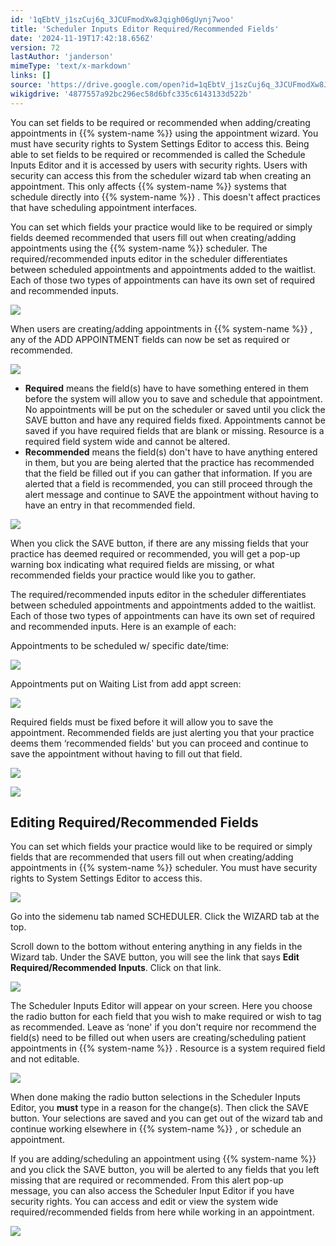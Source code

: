 ```yaml
---
id: '1qEbtV_j1szCuj6q_3JCUFmodXw8Jqigh06gUynj7woo'
title: 'Scheduler Inputs Editor Required/Recommended Fields'
date: '2024-11-19T17:42:18.656Z'
version: 72
lastAuthor: 'janderson'
mimeType: 'text/x-markdown'
links: []
source: 'https://drive.google.com/open?id=1qEbtV_j1szCuj6q_3JCUFmodXw8Jqigh06gUynj7woo'
wikigdrive: '4877557a92bc296ec58d6bfc335c6143133d522b'
---
```

You can set fields to be required or recommended when adding/creating appointments in {{% system-name %}} using the appointment wizard. You must have security rights to System Settings Editor to access this. Being able to set fields to be required or recommended is called the Schedule Inputs Editor and it is accessed by users with security rights. Users with security can access this from the scheduler wizard tab when creating an appointment. This only affects {{% system-name %}} systems that schedule directly into {{% system-name %}} . This doesn't affect practices that have scheduling appointment interfaces.

You can set which fields your practice would like to be required or simply fields deemed recommended that users fill out when creating/adding appointments using the {{% system-name %}} scheduler. The required/recommended inputs editor in the scheduler differentiates between scheduled appointments and appointments added to the waitlist. Each of those two types of appointments can have its own set of required and recommended inputs.

![](../scheduler-inputs-editor-required-recommended-fields.assets/0ebf748e2f4d44faaac0c954326e3766.png)

When users are creating/adding appointments in {{% system-name %}} , any of the ADD APPOINTMENT fields can now be set as required or recommended.

![](../scheduler-inputs-editor-required-recommended-fields.assets/57eded8e5b34290139a7da1afcecd385.png)

* <strong>Required</strong> means the field(s) have to have something entered in them before the system will allow you to save and schedule that appointment. No appointments will be put on the scheduler or saved until you click the SAVE button and have any required fields fixed. Appointments cannot be saved if you have required fields that are blank or missing. Resource is a required field system wide and cannot be altered.
* <strong>Recommended</strong> means the field(s) don't have to have anything entered in them, but you are being alerted that the practice has recommended that the field be filled out if you can gather that information. If you are alerted that a field is recommended, you can still proceed through the alert message and continue to SAVE the appointment without having to have an entry in that recommended field.

![](../scheduler-inputs-editor-required-recommended-fields.assets/0ec165e56837d03ab4c2aeb3b5a4fa7b.png)

When you click the SAVE button, if there are any missing fields that your practice has deemed required or recommended, you will get a pop-up warning box indicating what required fields are missing, or what recommended fields your practice would like you to gather.

The required/recommended inputs editor in the scheduler differentiates between scheduled appointments and appointments added to the waitlist. Each of those two types of appointments can have its own set of required and recommended inputs. Here is an example of each:

Appointments to be scheduled w/ specific date/time:

![](../scheduler-inputs-editor-required-recommended-fields.assets/3f6ded1bf5663dc2f75dae2df6bd8399.png)

Appointments put on Waiting List from add appt screen:

![](../scheduler-inputs-editor-required-recommended-fields.assets/1c69e4d99d40bf093240f1d5c3c066b5.png)

Required fields must be fixed before it will allow you to save the appointment. Recommended fields are just alerting you that your practice deems them ‘recommended fields' but you can proceed and continue to save the appointment without having to fill out that field.

![](../scheduler-inputs-editor-required-recommended-fields.assets/3f6ded1bf5663dc2f75dae2df6bd8399.png)

![](../scheduler-inputs-editor-required-recommended-fields.assets/1cda01263dd93ee9402b1bf448834534.png)

## Editing Required/Recommended Fields

You can set which fields your practice would like to be required or simply fields that are recommended that users fill out when creating/adding appointments in {{% system-name %}} scheduler. You must have security rights to System Settings Editor to access this.

![](../scheduler-inputs-editor-required-recommended-fields.assets/0ebf748e2f4d44faaac0c954326e3766.png)

Go into the sidemenu tab named SCHEDULER. Click the WIZARD tab at the top.

Scroll down to the bottom without entering anything in any fields in the Wizard tab. Under the SAVE button, you will see the link that says **Edit Required/Recommended Inputs**. Click on that link.

![](../scheduler-inputs-editor-required-recommended-fields.assets/8715c509b4058a587eb1127923380db5.png)

The Scheduler Inputs Editor will appear on your screen. Here you choose the radio button for each field that you wish to make required or wish to tag as recommended. Leave as ‘none' if you don't require nor recommend the field(s) need to be filled out when users are creating/scheduling patient appointments in {{% system-name %}} . Resource is a system required field and not editable.

![](../scheduler-inputs-editor-required-recommended-fields.assets/0ebf748e2f4d44faaac0c954326e3766.png)

When done making the radio button selections in the Scheduler Inputs Editor, you **must** type in a reason for the change(s). Then click the SAVE button. Your selections are saved and you can get out of the wizard tab and continue working elsewhere in {{% system-name %}} , or schedule an appointment.

If you are adding/scheduling an appointment using {{% system-name %}} and you click the SAVE button, you will be alerted to any fields that you left missing that are required or recommended. From this alert pop-up message, you can also access the Scheduler Input Editor if you have security rights. You can access and edit or view the system wide required/recommended fields from here while working in an appointment.

![](../scheduler-inputs-editor-required-recommended-fields.assets/1cda01263dd93ee9402b1bf448834534.png)
